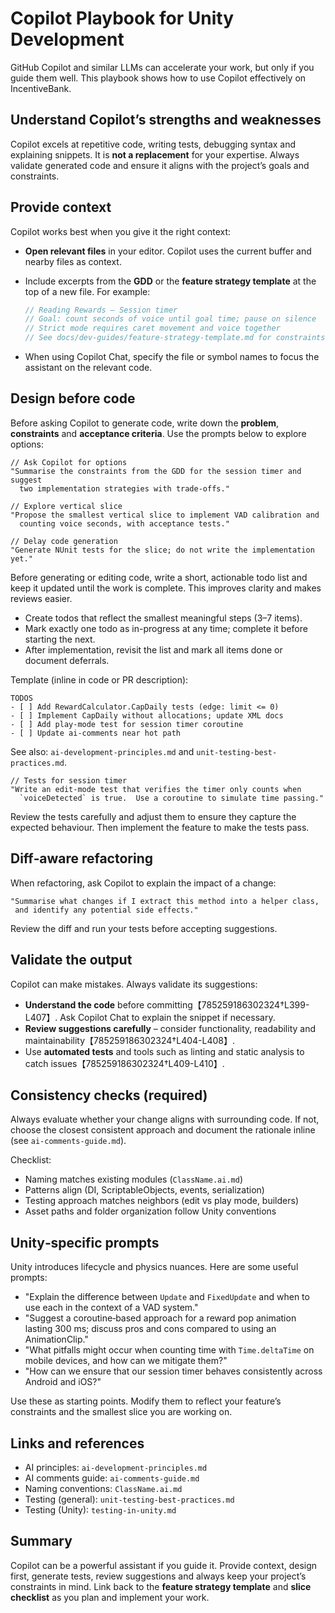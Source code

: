 # Copilot Playbook for Unity Development

GitHub Copilot and similar LLMs can accelerate your work, but only if you
guide them well.  This playbook shows how to use Copilot effectively on
IncentiveBank.

## Understand Copilot’s strengths and weaknesses

Copilot excels at repetitive code, writing tests, debugging syntax and
explaining snippets. It is **not a
replacement** for your expertise. Always
validate generated code and ensure it aligns with the project’s goals and
constraints.

## Provide context

Copilot works best when you give it the right context:

* **Open relevant files** in your editor. Copilot uses the current buffer
  and nearby files as context.
* Include excerpts from the **GDD** or the **feature strategy template** at
  the top of a new file.  For example:

  ```csharp
  // Reading Rewards – Session timer
  // Goal: count seconds of voice until goal time; pause on silence
  // Strict mode requires caret movement and voice together
  // See docs/dev-guides/feature-strategy-template.md for constraints
  ```

* When using Copilot Chat, specify the file or symbol names to focus the
  assistant on the relevant code.

## Design before code

Before asking Copilot to generate code, write down the **problem**,
**constraints** and **acceptance criteria**.  Use the prompts below to
explore options:

```
// Ask Copilot for options
"Summarise the constraints from the GDD for the session timer and suggest
  two implementation strategies with trade‑offs."

// Explore vertical slice
"Propose the smallest vertical slice to implement VAD calibration and
  counting voice seconds, with acceptance tests."

// Delay code generation
"Generate NUnit tests for the slice; do not write the implementation yet."
```

Before generating or editing code, write a short, actionable todo list and keep it updated until the work is complete. This improves clarity and makes reviews easier.

- Create todos that reflect the smallest meaningful steps (3–7 items).
- Mark exactly one todo as in-progress at any time; complete it before starting the next.
- After implementation, revisit the list and mark all items done or document deferrals.

Template (inline in code or PR description):

```text
TODOS
- [ ] Add RewardCalculator.CapDaily tests (edge: limit <= 0)
- [ ] Implement CapDaily without allocations; update XML docs
- [ ] Add play-mode test for session timer coroutine
- [ ] Update ai-comments near hot path
```

See also: `ai-development-principles.md` and `unit-testing-best-practices.md`.


```
// Tests for session timer
"Write an edit‑mode test that verifies the timer only counts when
  `voiceDetected` is true.  Use a coroutine to simulate time passing."
```

Review the tests carefully and adjust them to ensure they capture the
expected behaviour.  Then implement the feature to make the tests pass.

## Diff‑aware refactoring

When refactoring, ask Copilot to explain the impact of a change:

```
"Summarise what changes if I extract this method into a helper class,
 and identify any potential side effects."
```

Review the diff and run your tests before accepting suggestions.

## Validate the output

Copilot can make mistakes.  Always validate its suggestions:

* **Understand the code** before committing【785259186302324†L399-L407】.  Ask
  Copilot Chat to explain the snippet if necessary.
* **Review suggestions carefully** – consider functionality,
  readability and maintainability【785259186302324†L404-L408】.
* Use **automated tests** and tools such as linting and static analysis to
  catch issues【785259186302324†L409-L410】.

## Consistency checks (required)

Always evaluate whether your change aligns with surrounding code. If not, choose the closest consistent approach and document the rationale inline (see `ai-comments-guide.md`).

Checklist:
- Naming matches existing modules (`ClassName.ai.md`)
- Patterns align (DI, ScriptableObjects, events, serialization)
- Testing approach matches neighbors (edit vs play mode, builders)
- Asset paths and folder organization follow Unity conventions

## Unity‑specific prompts

Unity introduces lifecycle and physics nuances.  Here are some useful prompts:

* "Explain the difference between `Update` and `FixedUpdate` and when to use
  each in the context of a VAD system."
* "Suggest a coroutine‑based approach for a reward pop animation lasting
  300 ms; discuss pros and cons compared to using an AnimationClip."
* "What pitfalls might occur when counting time with `Time.deltaTime` on
  mobile devices, and how can we mitigate them?"
* "How can we ensure that our session timer behaves consistently across
  Android and iOS?"

Use these as starting points.  Modify them to reflect your feature’s
constraints and the smallest slice you are working on.

## Links and references

- AI principles: `ai-development-principles.md`
- AI comments guide: `ai-comments-guide.md`
- Naming conventions: `ClassName.ai.md`
- Testing (general): `unit-testing-best-practices.md`
- Testing (Unity): `testing-in-unity.md`

## Summary

Copilot can be a powerful assistant if you guide it.  Provide context,
design first, generate tests, review suggestions and always keep your
project’s constraints in mind.  Link back to the **feature strategy
template** and **slice checklist** as you plan and implement your work.
